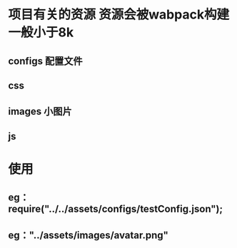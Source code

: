 # 项目有关的资源 资源会被wabpack构建 一般小于8k

  ## configs 配置文件

  ## css

  ## images 小图片

  ## js

# 使用
  ## eg：require("../../assets/configs/testConfig.json");
  ## eg："../assets/images/avatar.png"

